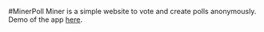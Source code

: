 #MinerPoll
Miner is a simple website to vote and create polls anonymously. Demo of the app <a href = "https://minerpolls.herokuapp.com"> here</a>.
